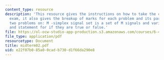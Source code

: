 ```yaml
---
content_type: resource
description: 'This resource gives the instructions on how to take the closed book
  exam, it also gives the breakup of marks for each problem and its parts. It cotains
  two problems on: M -simplex signal set is a set of M signals and various propositions
  and statement for if they are true or false.'
file: https://ol-ocw-studio-app-production.s3.amazonaws.com/courses/6-451-principles-of-digital-communication-ii-spring-2005/e22f07b085a00cadb730d1f66da290e8_midterm02.pdf
file_type: application/pdf
resourcetype: Document
title: midterm02.pdf
uid: e22f07b0-85a0-0cad-b730-d1f66da290e8
---
```

